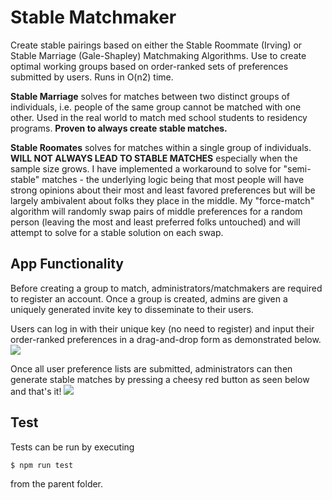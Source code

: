 # Stable Matchmaker

Create stable pairings based on either the Stable Roommate (Irving) or Stable Marriage (Gale-Shapley) Matchmaking Algorithms. Use to create optimal working groups based on order-ranked sets of preferences submitted by users. Runs in O(n2) time.

**Stable Marriage** solves for matches between two distinct groups of individuals, i.e. people of the same group cannot be matched with one other. Used in the real world to match med school students to residency programs. **Proven to always create stable matches.**

**Stable Roomates** solves for matches within a single group of individuals. **WILL NOT ALWAYS LEAD TO STABLE MATCHES** especially when the sample size grows. I have implemented a workaround to solve for "semi-stable" matches - the underlying logic being that most people will have strong opinions about their most and least favored preferences but will be largely ambivalent about folks they place in the middle. My "force-match" algorithm will randomly swap pairs of middle preferences for a random person (leaving the most and least preferred folks untouched) and will attempt to solve for a stable solution on each swap. 

## App Functionality

Before creating a group to match, administrators/matchmakers are required to register an account. Once a group is created, admins are given a uniquely generated invite key to disseminate to their users.

Users can log in with their unique key (no need to register) and input their order-ranked preferences in a drag-and-drop form as demonstrated below.
<img src="https://i.imgur.com/QZOP8Z5.gif"/>

Once all user preference lists are submitted, administrators can then generate stable matches by pressing a cheesy red button as seen below and that's it!
<img src="https://i.imgur.com/IEGCxCA.gif"/>


## Test
Tests can be run by executing

```
$ npm run test
```

from the parent folder.

